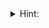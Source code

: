 <details>
<summary>Hint:</summary>
Use 2 pointers
  <details>
  <summary>Additional hint:</summary>
  left and right pointers
  </details>
</details>
